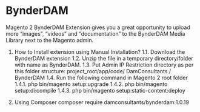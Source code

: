 # BynderDAM
Magento 2 BynderDAM Extension gives you a great opportunity to upload more “images”, “videos” and “documentation” to the BynderDAM Media Library next to the Magento admin.

1) How to Install extension using Manual Installation?
  1.1. Download the BynderDAM extension
  1.2. Unzip the file in a temporary directory/folder with name as BynderDAM.
  1.3. Put Admin IP Restriction directory as per this folder structure: project_root/app/code/ DamConsultants / BynderDAM
  1.4. Run the following command in Magento 2 root folder
    1.4.1. php bin/magento setup:upgrade
    1.4.2. php bin/magento setup:di:compile
    1.4.3. php bin/magento setup:static-content:deploy
    
2) Using Composer
      composer require damconsultants/bynderdam:1.0.19